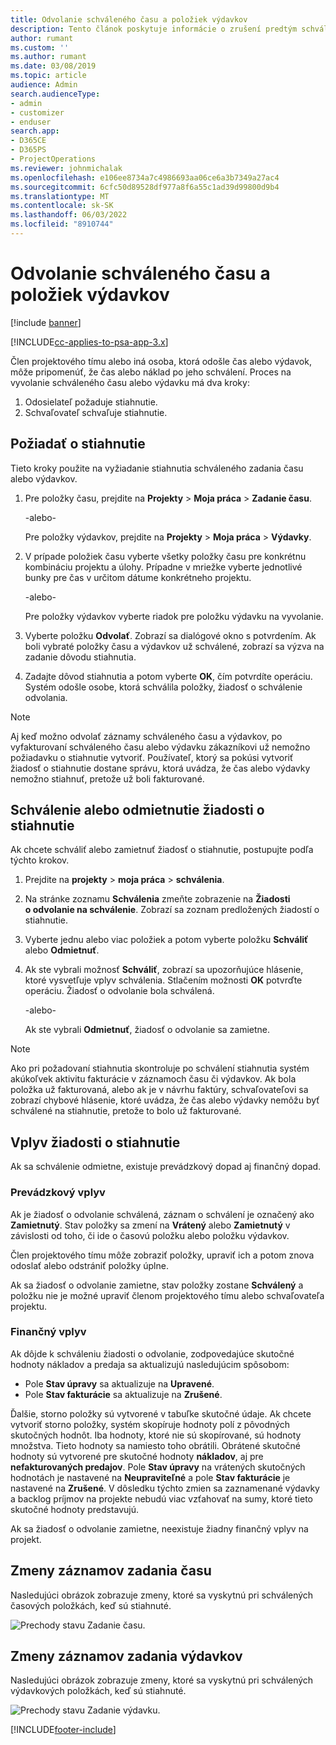 ```yaml
---
title: Odvolanie schváleného času a položiek výdavkov
description: Tento článok poskytuje informácie o zrušení predtým schváleného času projektu alebo nákladov transakcie.
author: rumant
ms.custom: ''
ms.author: rumant
ms.date: 03/08/2019
ms.topic: article
audience: Admin
search.audienceType:
- admin
- customizer
- enduser
search.app:
- D365CE
- D365PS
- ProjectOperations
ms.reviewer: johnmichalak
ms.openlocfilehash: e106ee8734a7c4986693aa06ce6a3b7349a27ac4
ms.sourcegitcommit: 6cfc50d89528df977a8f6a55c1ad39d99800d9b4
ms.translationtype: MT
ms.contentlocale: sk-SK
ms.lasthandoff: 06/03/2022
ms.locfileid: "8910744"
---
```

# <a name="recall-approved-time-or-expense-entries"></a>Odvolanie schváleného času a položiek výdavkov

[!include [banner](../includes/psa-now-project-operations.md)]

[!INCLUDE[cc-applies-to-psa-app-3.x](../includes/cc-applies-to-psa-app-3x.md)]

Člen projektového tímu alebo iná osoba, ktorá odošle čas alebo výdavok, môže pripomenúť, že čas alebo náklad po jeho schválení. Proces na vyvolanie schváleného času alebo výdavku má dva kroky:

1. Odosielateľ požaduje stiahnutie.
2. Schvaľovateľ schvaľuje stiahnutie.

## <a name="request-a-recall"></a>Požiadať o stiahnutie

Tieto kroky použite na vyžiadanie stiahnutia schváleného zadania času alebo výdavkov.

1. Pre položky času, prejdite na **Projekty** \> **Moja práca** \> **Zadanie času**.

    -alebo-

    Pre položky výdavkov, prejdite na **Projekty** \> **Moja práca** \> **Výdavky**.

2. V prípade položiek času vyberte všetky položky času pre konkrétnu kombináciu projektu a úlohy. Prípadne v mriežke vyberte jednotlivé bunky pre čas v určitom dátume konkrétneho projektu.

    -alebo-

    Pre položky výdavkov vyberte riadok pre položku výdavku na vyvolanie.

3. Vyberte položku **Odvolať**. Zobrazí sa dialógové okno s potvrdením. Ak boli vybraté položky času a výdavkov už schválené, zobrazí sa výzva na zadanie dôvodu stiahnutia.
4. Zadajte dôvod stiahnutia a potom vyberte **OK**, čím potvrdíte operáciu. Systém odošle osobe, ktorá schválila položky, žiadosť o schválenie odvolania.

> [!NOTE]
> Aj keď možno odvolať záznamy schváleného času a výdavkov, po vyfakturovaní schváleného času alebo výdavku zákazníkovi už nemožno požiadavku o stiahnutie vytvoriť. Používateľ, ktorý sa pokúsi vytvoriť žiadosť o stiahnutie dostane správu, ktorá uvádza, že čas alebo výdavky nemožno stiahnuť, pretože už boli fakturované.

## <a name="approve-or-reject-a-recall-request"></a>Schválenie alebo odmietnutie žiadosti o stiahnutie

Ak chcete schváliť alebo zamietnuť žiadosť o stiahnutie, postupujte podľa týchto krokov.

1. Prejdite na **projekty** \> **moja práca** \> **schválenia**.
2. Na stránke zoznamu **Schválenia** zmeňte zobrazenie na **Žiadosti o odvolanie na schválenie**. Zobrazí sa zoznam predložených žiadostí o stiahnutie.
3. Vyberte jednu alebo viac položiek a potom vyberte položku **Schváliť** alebo **Odmietnuť**.
4. Ak ste vybrali možnosť **Schváliť**, zobrazí sa upozorňujúce hlásenie, ktoré vysvetľuje vplyv schválenia. Stlačením možnosti **OK** potvrďte operáciu. Žiadosť o odvolanie bola schválená.

    -alebo-

    Ak ste vybrali **Odmietnuť**, žiadosť o odvolanie sa zamietne.

> [!NOTE]
> Ako pri požadovaní stiahnutia skontroluje po schválení stiahnutia systém akúkoľvek aktivitu fakturácie v záznamoch času či výdavkov. Ak bola položka už fakturovaná, alebo ak je v návrhu faktúry, schvaľovateľovi sa zobrazí chybové hlásenie, ktoré uvádza, že čas alebo výdavky nemôžu byť schválené na stiahnutie, pretože to bolo už fakturované.

## <a name="impact-of-a-recall-request"></a>Vplyv žiadosti o stiahnutie

Ak sa schválenie odmietne, existuje prevádzkový dopad aj finančný dopad.

### <a name="operational-impact"></a>Prevádzkový vplyv

Ak je žiadosť o odvolanie schválená, záznam o schválení je označený ako **Zamietnutý**. Stav položky sa zmení na **Vrátený** alebo **Zamietnutý** v závislosti od toho, či ide o časovú položku alebo položku výdavkov.

Člen projektového tímu môže zobraziť položky, upraviť ich a potom znova odoslať alebo odstrániť položky úplne.

Ak sa žiadosť o odvolanie zamietne, stav položky zostane **Schválený** a položku nie je možné upraviť členom projektového tímu alebo schvaľovateľa projektu.

### <a name="financial-impact"></a>Finančný vplyv

Ak dôjde k schváleniu žiadosti o odvolanie, zodpovedajúce skutočné hodnoty nákladov a predaja sa aktualizujú nasledujúcim spôsobom:

- Pole **Stav úpravy** sa aktualizuje na **Upravené**.
- Pole **Stav fakturácie** sa aktualizuje na **Zrušené**.

Ďalšie, storno položky sú vytvorené v tabuľke skutočné údaje. Ak chcete vytvoriť storno položky, systém skopíruje hodnoty polí z pôvodných skutočných hodnôt. Iba hodnoty, ktoré nie sú skopírované, sú hodnoty množstva. Tieto hodnoty sa namiesto toho obrátili. Obrátené skutočné hodnoty sú vytvorené pre skutočné hodnoty **nákladov**, aj pre **nefakturovaných predajov**. Pole **Stav úpravy** na vrátených skutočných hodnotách je nastavené na **Neupraviteľné** a pole **Stav fakturácie** je nastavené na **Zrušené**. V dôsledku týchto zmien sa zaznamenané výdavky a backlog príjmov na projekte nebudú viac vzťahovať na sumy, ktoré tieto skutočné hodnoty predstavujú.

Ak sa žiadosť o odvolanie zamietne, neexistuje žiadny finančný vplyv na projekt.

## <a name="changes-to-time-entry-records"></a>Zmeny záznamov zadania času

Nasledujúci obrázok zobrazuje zmeny, ktoré sa vyskytnú pri schválených časových položkách, keď sú stiahnuté.

![Prechody stavu Zadanie času.](media/TimeEntryStateTransitions.png)

## <a name="changes-to-expense-entry-records"></a>Zmeny záznamov zadania výdavkov

Nasledujúci obrázok zobrazuje zmeny, ktoré sa vyskytnú pri schválených výdavkových položkách, keď sú stiahnuté.

![Prechody stavu Zadanie výdavku.](media/ExpenseEntryStateTransitions.png)


[!INCLUDE[footer-include](../includes/footer-banner.md)]
